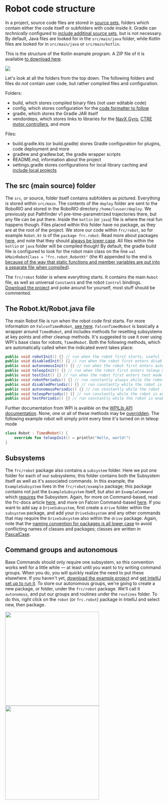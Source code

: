 # Robot code structure

In a project, source code files are stored in [source sets](https://docs.gradle.org/current/dsl/org.gradle.api.tasks.SourceSet.html), folders which contain either the code itself or subfolders with code inside it. Gradle can *technically* configured to [include additinal source sets](https://stackoverflow.com/questions/11581419/how-do-i-add-a-new-sourceset-to-gradle), but is not necessary. By default, Java files are looked for in the `src/main/java` folder, while Kotlin files are looked for in `src/main/java` or `src/main/kotlin`.

This is the structure of the Kotlin example program. A ZIP file of it is available <a href="files/Kotlin-Example-Command-Based.zip" download="Kotlin-Example-Command-Based.zip">to download here</a>. 

![](../../files/codeStructure.png)

Let's look at all the folders from the top down. The following folders and files do _not_ contain user code, but rather compiled files and configuration.

Folders:
- build, which stores compiled binary files (not user editable code)
- config, which stores configuration for the [code formatter to follow](docs/guides/generalRobot/introToGradle?id=linting-and-code-format-checks)
- gradle, which stores the Gradle JAR itself
- vendordeps, which stores links to libraries for the [NavX Gyro](https://www.andymark.com/products/navx-mxp-robotics-navigation-sensor), [CTRE motor controllers](http://www.ctr-electronics.com/control-system.html), and more

Files:
- build.gradle.kts (or build.gradle) stores Gradle configuration for plugins, code deployment and more
- gradlew and gradlew.bat, the gradle wrapper scripts
- README.md, information about the project
- settings.gradle stores configurations for local library caching and [include local projects](https://stackoverflow.com/a/19303545)

## The src (main source) folder

The `src`, or source, folder itself contains subfolders as pictured. Everything is stored within `src/main`. The contents of the `deploy` folder are sent to the RoboRIO and stored in the RoboRIO directory `/home/lvuser/deploy`. We previously put Pathfinder v1 pre-time-parametrized trajectories there, but any file can be put there. Inside the `kotlin` (or `java`) file is where the real fun happens though. Files placed within this folder have no package, as they are at the root of the project. We store our code within `frc/robot`, so for example `Robot.kt` is of the `package frc.robot`. Read more about packages [here](https://www.geeksforgeeks.org/packages-in-java/), and note that they should [always be lower case](https://stackoverflow.com/a/12534322). All files within the `kotlin` or `java` folder will be compiled though! By default, the gradle build file is configured to look for the robot main class on the line `val kMainRobotClass = "frc.robot.RobotKt"` (the Kt appended to the end is [because of the way that static functions and member variables are put into a separate file when compiled](https://kotlinlang.org/docs/reference/java-to-kotlin-interop.html)).

The `frc/robot` folder is where everything starts. It contains the main `Robot` file, as well as universal `Constant`s and the robot `Control` bindings. <a href="files/Kotlin-Example-Command-Based.zip" download="Kotlin-Example-Command-Based.zip">Download the project</a> and poke around for yourself, most stuff should be commented. 

## The Robot.kt/Robot.java file

The main Robot file is run when the robot code first starts. For more information on `FalconTimedRobot`, [see here](docs/guides/falconlib/commandBased?id=falcontimedrobot). `FalconTimedRobot` is basically a wrapper around `TimedRobot`, and includes methods for resetting subsystems at key points and other cleanup methods. It's suggested to use it over using WPI's base class for robots, `TimedRobot`. Both the following methods, which are automatically called when the indicated event takes place:

```java
public void robotInit() {} // run when the robot first starts, useful for instantiating hardware 
public void disabledInit() {} // run when the robot first enters disabled mode (including disable from teleop)
public void autonomousInit() {} // run when the robot first enters autonomous mode
public void teleopInit() {} // run when the robot first enters teleop mode
public void testInit() {} // run when the robot first enters test mode
public void robotPeriodic() {} // run constantly always while the robot is on
public void disabledPeriodic() {} // run constantly while the robot is disabled in addition to robotPeriodic
public void autonomousPeriodic() {} // run constantly while the robot is enabled in autonomous in addition to robotPeriodic
public void teleopPeriodic() {} // run constantly while the robot is enabled in teleop in addition to robotPeriodic
public void testPeriodic() {} // run constantly while the robot is enabled in test mode in addition to robotPeriodic
```

Further documentation from WPI is avalible on the [WPILib API documentation](https://first.wpi.edu/FRC/roborio/release/docs/java/edu/wpi/first/wpilibj/TimedRobot.html). None, one or all of these methods may be [overridden](https://www.geeksforgeeks.org/overriding-in-java/). The following example robot will simply print every time it's turned on in teleop mode

```kotlin
class Robot : TimedRobot() {
    override fun teleopInit() = println("Hello, world!")
}
```

## Subsystems

The `frc/robot` package also contains a `subsystem` folder. Here we put one folder for each of our subsystems; this folder contains both the Subsystem itself as well as it's associated commands. In this example, the `ExampleSubsystem` lives in the `frc/robot/example` package; this package contains not just the `ExampleSubsystem` itself, but also an `ExampleCommand` which [requires](https://frc-docs.readthedocs.io/en/latest/docs/software/commandbased/subsystems.html) the Subsystem. Again, for more on Command-based, read the frc-docs article [here](https://frc-docs.readthedocs.io/en/latest/docs/software/commandbased/subsystems.html), and more on Falcon Command-based [here](docs/guides/falconlib/commands). If you want to add say a `DriveSubsystem`, first create a `drive` folder within the `subsystem` package, and add your `DriveSubsystem` and any other commands that may require the `DriveSubsystem` also within the `drive` package. Again, note that the [naming convention for packages is all lower case](https://stackoverflow.com/a/12534322) to avoid conflicting names of classes and packages; classes are written in [PascalCase](http://wiki.c2.com/?PascalCase).

## Command groups and autonomous

Base Commands should only require one subsystem, so this convention works well for a little while — at least until you want to try writing command groups. When you do, you will quickly realize the need to put these elsewhere. If you haven't yet, <a href="files/Kotlin-Example-Command-Based.zip" download="Kotlin-Example-Command-Based.zip">download the example project</a> and [get IntelliJ set up to run it](docs/guides/introToGradle). To store our autonomous groups, we're going to create a new package, or folder, under the `frc/robot` package. We'll call it `autonomous`, and put our groups and routines under the `routines` folder. To do this, right click on the `robot` (or `frc.robot`) package in IntelliJ and select new, then package.

<img src="../../files/newPackage.png" width="300">

<img src="../../files/autoStructure.png" width="300">

